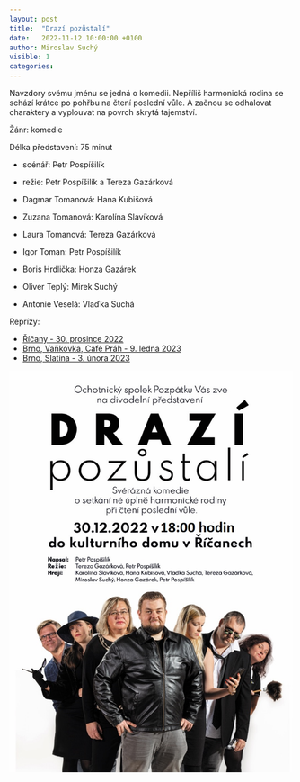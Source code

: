 ```yaml
---
layout: post
title:  "Drazí pozůstalí"
date:   2022-11-12 10:00:00 +0100
author: Miroslav Suchý
visible: 1
categories: 
---
```

Navzdory svému jménu se jedná o komedii. Nepříliš harmonická rodina se schází krátce po pohřbu na čtení poslední vůle. A začnou se odhalovat charaktery a vyplouvat na povrch skrytá tajemství.

Žánr: komedie

Délka představení: 75 minut

 * scénář: Petr Pospíšilík

 * režie: Petr Pospíšilík a Tereza Gazárková

 * Dagmar Tomanová: Hana Kubišová
 * Zuzana Tomanová: Karolína Slavíková
 * Laura Tomanová: Tereza Gazárková
 * Igor Toman: Petr Pospíšilík
 * Boris Hrdlička: Honza Gazárek
 * Oliver Teplý: Mirek Suchý
 * Antonie Veselá: Vlaďka Suchá

Reprízy:

 * [Říčany - 30. prosince 2022](https://www.facebook.com/events/657491022484535/)
 * [Brno, Vaňkovka, Café Práh - 9. ledna 2023](https://www.facebook.com/events/3216517691973108/)
 * [Brno, Slatina - 3. února 2023](https://www.facebook.com/events/1160486331547405/)

<img src="/img/drazi-pozustali.jpg" />
